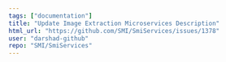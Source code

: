 ```yaml
---
tags: ["documentation"]
title: "Update Image Extraction Microservices Description"
html_url: "https://github.com/SMI/SmiServices/issues/1378"
user: "darshad-github"
repo: "SMI/SmiServices"
---
```


